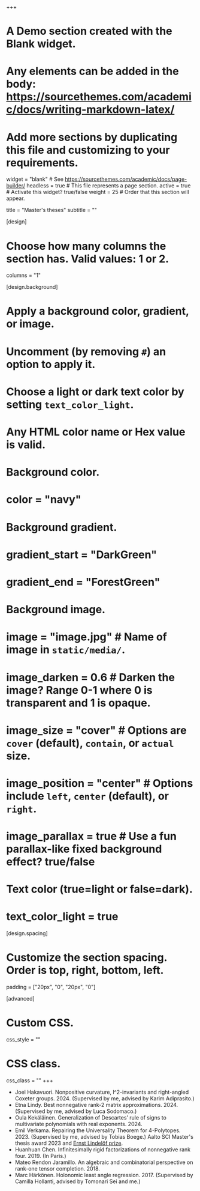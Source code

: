 +++
# A Demo section created with the Blank widget.
# Any elements can be added in the body: https://sourcethemes.com/academic/docs/writing-markdown-latex/
# Add more sections by duplicating this file and customizing to your requirements.

widget = "blank"  # See https://sourcethemes.com/academic/docs/page-builder/
headless = true  # This file represents a page section.
active = true  # Activate this widget? true/false
weight = 25  # Order that this section will appear.

title = "Master's theses"
subtitle = ""

[design]
  # Choose how many columns the section has. Valid values: 1 or 2.
  columns = "1"

[design.background]
  # Apply a background color, gradient, or image.
  #   Uncomment (by removing `#`) an option to apply it.
  #   Choose a light or dark text color by setting `text_color_light`.
  #   Any HTML color name or Hex value is valid.

  # Background color.
  # color = "navy"
  
  # Background gradient.
  # gradient_start = "DarkGreen"
  # gradient_end = "ForestGreen"
  
  # Background image.
  # image = "image.jpg"  # Name of image in `static/media/`.
  # image_darken = 0.6  # Darken the image? Range 0-1 where 0 is transparent and 1 is opaque.
  # image_size = "cover"  #  Options are `cover` (default), `contain`, or `actual` size.
  # image_position = "center"  # Options include `left`, `center` (default), or `right`.
  # image_parallax = true  # Use a fun parallax-like fixed background effect? true/false
  
  # Text color (true=light or false=dark).
  # text_color_light = true

[design.spacing]
  # Customize the section spacing. Order is top, right, bottom, left.
  padding = ["20px", "0", "20px", "0"]

[advanced]
 # Custom CSS. 
 css_style = ""
 
 # CSS class.
 css_class = ""
+++

- Joel Hakavuori. Nonpositive curvature, l^2-invariants and right-angled Coxeter groups. 2024. (Supervised by me, advised by Karim Adiprasito.)
- Etna Lindy. Best nonnegative rank-2 matrix approximations. 2024. (Supervised by me, advised by Luca Sodomaco.)
- Oula Kekäläinen. Generalization of Descartes’ rule of signs to multivariate polynomials with real exponents. 2024.
- Emil Verkama. Repairing the Universality Theorem for 4-Polytopes. 2023. (Supervised by me, advised by Tobias Boege.) Aalto SCI Master's thesis award 2023 and [Ernst Lindelöf prize](https://matemaattinenyhdistys.fi/toiminta/palkinnot/ernst-lindelof-palkinnot).
- Huanhuan Chen. Infinitesimally rigid factorizations of nonnegative rank four. 2019. (In Paris.)
- Mateo Rendon Jaramillo. An algebraic and combinatorial perspective on rank-one tensor completion. 2018.
- Marc Härkönen. Holonomic least angle regression. 2017. (Supervised by Camilla Hollanti, advised by Tomonari Sei and me.)